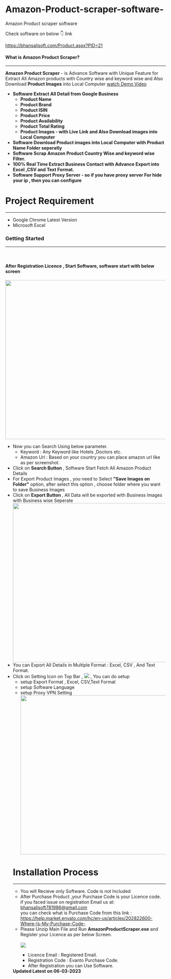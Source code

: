 
# Amazon-Product-scraper-software-
Amazon Product scraper software

Check software on below 👇 link

https://bhansalisoft.com/Product.aspx?PID=21

<h4>What is Amazon Product Scraper?</h4>
            <hr class="notop">
            <p>
                <strong>Amazon Product Scraper</strong> - is Advance Software with Unique Feature for Extract All Amazon products with Country wise and keyword wise 
				and Also Download <strong>Product Images</strong> into Local Computer 
<a href="https://youtu.be/2TvbhmFI5n4"  Target="_blank">watch Demo Video</a>		
                <ul>
                    <li>
                         <strong>Software Extract All Detail from Google Business</strong>
						  <ul>
						   <li><strong>Product Name</strong></li>
								  <li><strong>Product Brand</strong></li>
								  <li><strong>Product ISIN</strong></li>
								   <li><strong>Product Price</strong></li>
								   <li><strong>Product Availability</strong></li>
						          <li><strong>Product Total Rating</strong></li>
						       <li><strong>Product Images - with Live Link and Also Download images into Local Computer </strong> </li>
						 </ul> </li><li>
                        <strong>Software Download Product images into Local Computer with Product Name Folder seperatly</strong>
                    </li>
			<li>
                         <strong>Software Scrap Amazon Product  Country Wise and keyword wise Filter.</strong>
                    </li><li>
					      <strong>100% Real Time Extract Business Contact with Advance Export into Excel ,CSV and Text Format.</strong>
						 </li>
				<li>
					     <strong>Software Support Proxy Server - so if you have proxy server For hide your ip , then you can configure</strong>
						 </li>  </ul> </p>
  <div class="page-header">
                <h1>Project Requirement </h1>
                <hr class="notop">
            </div>
            <ul>
                <li>Google Chrome Latest Version</li>
			   <li>Microsoft Excel</li>
            </ul>
		<div class="page-header">
                <h3>Getting Started</h3>
                <hr class="notop">
            </div>
            <br>
            <h4>After Registration Licence , Start Software, software start with below screen</h4>
		<img src="http://bhansalisoft.com/EvantoSnap/AmazonProduct/02.png" style="width:1000px;height:500px"></img>
			<ul>
                  <li>Now you can Search Using  below parameter.
				      <ul>
                  <li>Keyword :   Any Keyword like Hotels ,Doctors etc.</li>
				   <li>Amazon Url :   Based on your country you can place amazon url like as per screenshot.</li>
				 </ul>
				   </li>
				  <li>Click on <strong>Search Button </strong>, Software Start Fetch All Amazon Product Details  </li>
		 <li>For Export Product Images , you need to Select <strong> "Save Images on Folder"</strong> option, after select this option , choose folder where you want to save Business Images </li>
		 <li>Click on <strong>Export Button </strong>, All Data will be exported with Business Images with Business wise Seperate  </li>
				   	<img src="http://bhansalisoft.com/EvantoSnap/AmazonProduct/03.png" style="width:1000px;height:500px"></img>
				     <li>You can Export All Details in Multiple Format : Excel, CSV , And Text Format.</li>
			  <li> Click on Setting Icon on Top Bar ,  	<img src="http://bhansalisoft.com/EvantoSnap/AmazonProduct/settingicon.png"></img> , 
					  You can do setup
					  <ul>
                     <li>
					  setup Export Format , Excel, CSV,Text Format
					  </li>
					   <li>
					   setup Software Language
					  </li>
					   <li>
					   setup Proxy VPN Setting
					  </li>
				    <img src="http://bhansalisoft.com/EvantoSnap/AmazonProduct/04.png" style="width:1000px;height:500px"></img>  
</ul>
			    <div class="page-header">
                <h1>Installation Process </h1>
                <hr class="notop">
            </div>
            <ul>
	<li>You will Recieve only Software. Code is not Included</li>
			     <li>After Purchase Product ,your Purchase Code is your Licence code.
<br/>
if you faced issue on registration Email us at: <a href="mailto:bhansalisoft781986@gmail.com">bhansalisoft781986@gmail.com</a>
<br/>you can check what is Purchase Code from this link :<a href="https://help.market.envato.com/hc/en-us/articles/202822600-Where-Is-My-Purchase-Code-"> https://help.market.envato.com/hc/en-us/articles/202822600-Where-Is-My-Purchase-Code-</a>
				</li>
	           <li> Please Unzip Main File and Run <b>AmazonProductScraper.exe</b> and Register your Licence as per below Screen.</li>
			       <br/>
     			<img src="http://bhansalisoft.com/EvantoSnap/AmazonProduct/01.png"></img>
			   <ul>
                  <li>Licence Email :   Registered Email.</li>
				  <li>Registration Code :  Evanto Purchase Code.</li>
				   <li>After Registration you can Use Software.</li>
                </ul>
            </ul>
			<b>Updated  Latest on 06-03-2023 </b>
